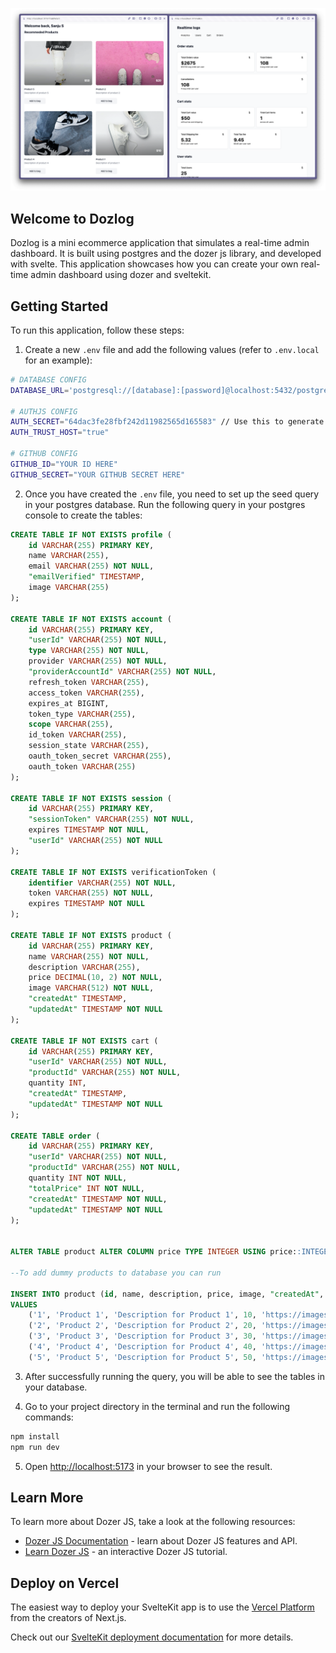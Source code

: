 ![Alt text](image.png)

## Welcome to Dozlog

Dozlog is a mini ecommerce application that simulates a real-time admin dashboard. It is built using postgres and the dozer js library, and developed with svelte. This application showcases how you can create your own real-time admin dashboard using dozer and sveltekit.

## Getting Started

To run this application, follow these steps:

1. Create a new `.env` file and add the following values (refer to `.env.local` for an example):

```bash
# DATABASE CONFIG
DATABASE_URL='postgresql://[database]:[password]@localhost:5432/postgres'

# AUTHJS CONFIG
AUTH_SECRET="64dac3fe28fbf242d11982565d165583" // Use this to generate secret - https://generate-secret.vercel.app/32
AUTH_TRUST_HOST="true"

# GITHUB CONFIG
GITHUB_ID="YOUR ID HERE"
GITHUB_SECRET="YOUR GITHUB SECRET HERE"
```

2. Once you have created the `.env` file, you need to set up the seed query in your postgres database. Run the following query in your postgres console to create the tables:

```seed.sql
CREATE TABLE IF NOT EXISTS profile (
    id VARCHAR(255) PRIMARY KEY,
    name VARCHAR(255),
    email VARCHAR(255) NOT NULL,
    "emailVerified" TIMESTAMP,
    image VARCHAR(255)
);

CREATE TABLE IF NOT EXISTS account (
    id VARCHAR(255) PRIMARY KEY,
    "userId" VARCHAR(255) NOT NULL,
    type VARCHAR(255) NOT NULL,
    provider VARCHAR(255) NOT NULL,
    "providerAccountId" VARCHAR(255) NOT NULL,
    refresh_token VARCHAR(255),
    access_token VARCHAR(255),
    expires_at BIGINT,
    token_type VARCHAR(255),
    scope VARCHAR(255),
    id_token VARCHAR(255),
    session_state VARCHAR(255),
    oauth_token_secret VARCHAR(255),
    oauth_token VARCHAR(255)
);

CREATE TABLE IF NOT EXISTS session (
    id VARCHAR(255) PRIMARY KEY,
    "sessionToken" VARCHAR(255) NOT NULL,
    expires TIMESTAMP NOT NULL,
    "userId" VARCHAR(255) NOT NULL
);

CREATE TABLE IF NOT EXISTS verificationToken (
    identifier VARCHAR(255) NOT NULL,
    token VARCHAR(255) NOT NULL,
    expires TIMESTAMP NOT NULL
);

CREATE TABLE IF NOT EXISTS product (
    id VARCHAR(255) PRIMARY KEY,
    name VARCHAR(255) NOT NULL,
    description VARCHAR(255),
    price DECIMAL(10, 2) NOT NULL,
    image VARCHAR(512) NOT NULL,
    "createdAt" TIMESTAMP,
    "updatedAt" TIMESTAMP NOT NULL
);

CREATE TABLE IF NOT EXISTS cart (
    id VARCHAR(255) PRIMARY KEY,
    "userId" VARCHAR(255) NOT NULL,
    "productId" VARCHAR(255) NOT NULL,
    quantity INT,
    "createdAt" TIMESTAMP,
    "updatedAt" TIMESTAMP NOT NULL
);

CREATE TABLE order (
    id VARCHAR(255) PRIMARY KEY,
    "userId" VARCHAR(255) NOT NULL,
    "productId" VARCHAR(255) NOT NULL,
    quantity INT NOT NULL,
    "totalPrice" INT NOT NULL,
    "createdAt" TIMESTAMP NOT NULL,
    "updatedAt" TIMESTAMP NOT NULL
);


ALTER TABLE product ALTER COLUMN price TYPE INTEGER USING price::INTEGER;

--To add dummy products to database you can run

INSERT INTO product (id, name, description, price, image, "createdAt", "updatedAt")
VALUES
    ('1', 'Product 1', 'Description for Product 1', 10, 'https://images.pexels.com/photos/1464625/pexels-photo-1464625.jpeg?auto=compress&cs=tinysrgb&w=1260&h=750&dpr=1', '2021-01-01 10:00:00', '2021-01-01 10:00:00'),
    ('2', 'Product 2', 'Description for Product 2', 20, 'https://images.pexels.com/photos/1879096/pexels-photo-1879096.jpeg?auto=compress&cs=tinysrgb&w=1600', '2021-01-02 11:00:00', '2021-01-02 11:00:00'),
    ('3', 'Product 3', 'Description for Product 3', 30, 'https://images.pexels.com/photos/1879101/pexels-photo-1879101.jpeg?auto=compress&cs=tinysrgb&w=1600', '2021-01-03 12:00:00', '2021-01-03 12:00:00'),
    ('4', 'Product 4', 'Description for Product 4', 40, 'https://images.pexels.com/photos/4296072/pexels-photo-4296072.jpeg?auto=compress&cs=tinysrgb&w=1600', '2021-01-04 13:00:00', '2021-01-04 13:00:00'),
    ('5', 'Product 5', 'Description for Product 5', 50, 'https://images.pexels.com/photos/4296075/pexels-photo-4296075.jpeg?auto=compress&cs=tinysrgb&w=1600', '2021-01-05 14:00:00', '2021-01-05 14:00:00');
```

3. After successfully running the query, you will be able to see the tables in your database.

4. Go to your project directory in the terminal and run the following commands:

```bash
npm install
npm run dev
```

5. Open [http://localhost:5173](http://localhost:5173) in your browser to see the result.

## Learn More

To learn more about Dozer JS, take a look at the following resources:

- [Dozer JS Documentation](https://getdozer.io/) - learn about Dozer JS features and API.
- [Learn Dozer JS](https://getdozer.io/) - an interactive Dozer JS tutorial.

## Deploy on Vercel

The easiest way to deploy your SvelteKit app is to use the [Vercel Platform](https://vercel.com/new?utm_medium=default-template&filter=next.js&utm_source=create-next-app&utm_campaign=create-next-app-readme) from the creators of Next.js.

Check out our [SvelteKit deployment documentation](https://nextjs.org/docs/deployment) for more details.
